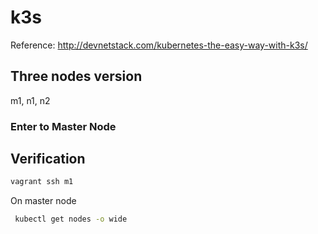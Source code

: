 # k3s
Reference: http://devnetstack.com/kubernetes-the-easy-way-with-k3s/
## Three nodes version
m1, n1, n2
<br />

### Enter to Master Node
## Verification
```sh
vagrant ssh m1
```
On master node
```sh
 kubectl get nodes -o wide
```


